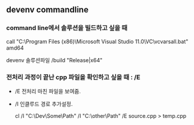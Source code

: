 ## devenv commandline

### command line에서 솔루션을 빌드하고 싶을 때

 call "C:\Program Files (x86)\Microsoft Visual Studio 11.0\VC\vcvarsall.bat" amd64

 devenv 솔루션파일 /build "Release|x64"


### 전처리 과정이 끝난 cpp 파일을 확인하고 싶을 때 : /E

 * /E 전처리 마친 파일을 보여줌.
 * /I 인클루드 경로 추가설정.

	cl /I "C:\Dev\Some\Path" /I "C:\other\Path" /E source.cpp > temp.cpp

